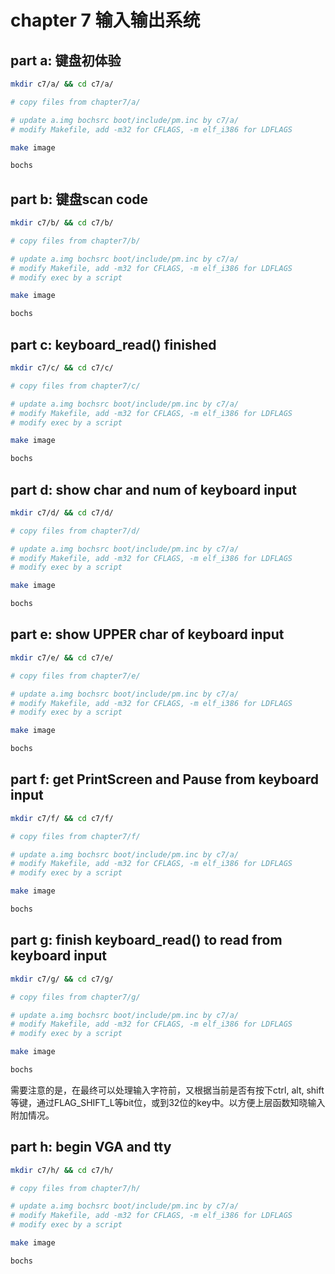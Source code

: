 # chapter 7 输入输出系统

## part a: 键盘初体验

```bash
mkdir c7/a/ && cd c7/a/

# copy files from chapter7/a/

# update a.img bochsrc boot/include/pm.inc by c7/a/
# modify Makefile, add -m32 for CFLAGS, -m elf_i386 for LDFLAGS

make image

bochs

```

## part b: 键盘scan code

```bash
mkdir c7/b/ && cd c7/b/

# copy files from chapter7/b/

# update a.img bochsrc boot/include/pm.inc by c7/a/
# modify Makefile, add -m32 for CFLAGS, -m elf_i386 for LDFLAGS
# modify exec by a script

make image

bochs

```

## part c: keyboard_read() finished

```bash
mkdir c7/c/ && cd c7/c/

# copy files from chapter7/c/

# update a.img bochsrc boot/include/pm.inc by c7/a/
# modify Makefile, add -m32 for CFLAGS, -m elf_i386 for LDFLAGS
# modify exec by a script

make image

bochs

```

## part d: show char and num of keyboard input

```bash
mkdir c7/d/ && cd c7/d/

# copy files from chapter7/d/

# update a.img bochsrc boot/include/pm.inc by c7/a/
# modify Makefile, add -m32 for CFLAGS, -m elf_i386 for LDFLAGS
# modify exec by a script

make image

bochs

```

## part e: show UPPER char of keyboard input

```bash
mkdir c7/e/ && cd c7/e/

# copy files from chapter7/e/

# update a.img bochsrc boot/include/pm.inc by c7/a/
# modify Makefile, add -m32 for CFLAGS, -m elf_i386 for LDFLAGS
# modify exec by a script

make image

bochs

```

## part f: get PrintScreen and Pause from keyboard input

```bash
mkdir c7/f/ && cd c7/f/

# copy files from chapter7/f/

# update a.img bochsrc boot/include/pm.inc by c7/a/
# modify Makefile, add -m32 for CFLAGS, -m elf_i386 for LDFLAGS
# modify exec by a script

make image

bochs

```


## part g: finish keyboard_read() to read from keyboard input

```bash
mkdir c7/g/ && cd c7/g/

# copy files from chapter7/g/

# update a.img bochsrc boot/include/pm.inc by c7/a/
# modify Makefile, add -m32 for CFLAGS, -m elf_i386 for LDFLAGS
# modify exec by a script

make image

bochs

```
需要注意的是，在最终可以处理输入字符前，又根据当前是否有按下ctrl, alt, shift等键，通过FLAG_SHIFT_L等bit位，或到32位的key中。以方便上层函数知晓输入附加情况。



## part h: begin VGA and tty

```bash
mkdir c7/h/ && cd c7/h/

# copy files from chapter7/h/

# update a.img bochsrc boot/include/pm.inc by c7/a/
# modify Makefile, add -m32 for CFLAGS, -m elf_i386 for LDFLAGS
# modify exec by a script

make image

bochs

```
